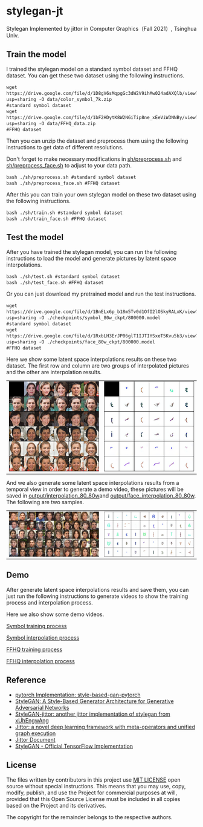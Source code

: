 # stylegan-jt
Stylegan Implemented by jittor in Computer Graphics（Fall 2021）, Tsinghua Univ.

## Train the model
I trained the stylegan model on a standard symbol dataset and FFHQ dataset.
You can get these two dataset using the following instructions.
```
wget https://drive.google.com/file/d/1D8gV6sMqpgGc3dW2V9ihMw024adAXQlb/view?usp=sharing -O data/color_symbol_7k.zip 
#standard symbol dataset
wget https://drive.google.com/file/d/1bF2HDytK8W2NGiTip8ne_xEeViW3NNBy/view?usp=sharing -O data/FFHQ_data.zip 
#FFHQ dataset
```
Then you can unzip the dataset and preprocess them using the following instructions to get data of different resolutions.

Don't forget to make necessary modifications in [sh/preprocess.sh](sh/preprocess.sh) and [sh/preprocess_face.sh](sh/preprocess_face.sh) to adjust to your data path.
```
bash ./sh/preprocess.sh #standard symbol dataset
bash ./sh/preprocess_face.sh #FFHQ dataset
```
After this you can train your own stylegan model on these two dataset using the following instructions.
```
bash ./sh/train.sh #standard symbol dataset
bash ./sh/train_face.sh #FFHQ dataset
```

## Test the model
After you have trained the stylegan model, you can run the following instructions to load the model and generate pictures by latent space interpolations.
```
bash ./sh/test.sh #standard symbol dataset
bash ./sh/test_face.sh #FFHQ dataset
```

Or you can just download my pretrained model and run the test instructions.
```
wget https://drive.google.com/file/d/1BnELx6p_b18m5Tv0d1OfI2lOSkyRALxK/view?usp=sharing -O ./checkpoints/symbol_80w_ckpt/800000.model
#standard symbol dataset
wget https://drive.google.com/file/d/1RxbLH3ErJP06glT1IJTIYSxeT5Kvu5b3/view?usp=sharing -O ./checkpoints/face_80w_ckpt/800000.model 
#FFHQ dataset
```

Here we show some latent space interpolations results on these two dataset. The first row and column are two groups of interpolated pictures and the other are interpolation results.
<center>
<table><tr>
    <td><img src='output/face_style_mixing_80_80w/sample_mixing_0.png' width='100%'></td>
    <td><img src='output/style_mixing_80_80w/sample_mixing_0.png' width='100%'></td>
</tr></table>
</center>

And we also generate some latent space interpolations results from a temporal view in order to generate a demo video, these pictures will be saved in [output/interpolation_80_80w](output/interpolation_80_80w)and [output/face_interpolation_80_80w](output/face_interpolation_80_80w).
The following are two samples.
<center>
<table><tr>
    <td><img src='output/face_interpolation_80_80w/sample_0.png' width='100%'></td>
    <td><img src='output/interpolation_80_80w/sample_0.png' width='100%'></td>
</tr></table>
</center>

## Demo
After generate latent space interpolations results and save them, you can just run the following instructions to generate videos to show the training process and interpolation process.

Here we also show some demo videos.

[Symbol training process](output/video/interpolation_process.mp4)

[Symbol interpolation process](output/video/train_process.mp4)

[FFHQ training process](output/video_face/face_interpolation_process.mp4)

[FFHQ interpolation process](output/video_face/face_train_process.mp4)

## Reference

+ [pytorch Implementation: style-based-gan-pytorch](https://github.com/rosinality/style-based-gan-pytorch)
+ [StyleGAN: A Style-Based Generator Architecture for Generative Adversarial Networks](https://arxiv.org/abs/1812.04948)
+ [StyleGAN-jittor: another jittor implementation of stylegan from xUhEngwAng](https://github.com/xUhEngwAng/StyleGAN-jittor)
+ [Jittor: a novel deep learning framework with meta-operators and unified graph execution](https://cg.cs.tsinghua.edu.cn/jittor/papers/)
+ [Jittor Document](https://cg.cs.tsinghua.edu.cn/jittor/)
+ [StyleGAN - Official TensorFlow Implementation](https://github.com/NVlabs/stylegan)

## License
The files written by contributors in this project use [MIT LICENSE](LICENSE) open source without special instructions. This means that you may use, copy, modify, publish, and use the Project for commercial purposes at will, provided that this Open Source License must be included in all copies based on the Project and its derivatives.

The copyright for the remainder belongs to the respective authors.

